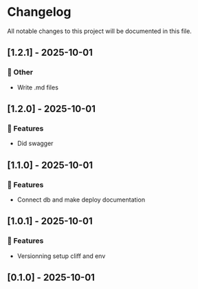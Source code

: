 # Changelog

All notable changes to this project will be documented in this file.

## [1.2.1] - 2025-10-01

### 💼 Other

- Write .md files

## [1.2.0] - 2025-10-01

### 🚀 Features

- Did swagger

## [1.1.0] - 2025-10-01

### 🚀 Features

- Connect db and make deploy documentation

## [1.0.1] - 2025-10-01

### 🚀 Features

- Versionning setup cliff and env

## [0.1.0] - 2025-10-01

<!-- generated by git-cliff -->
